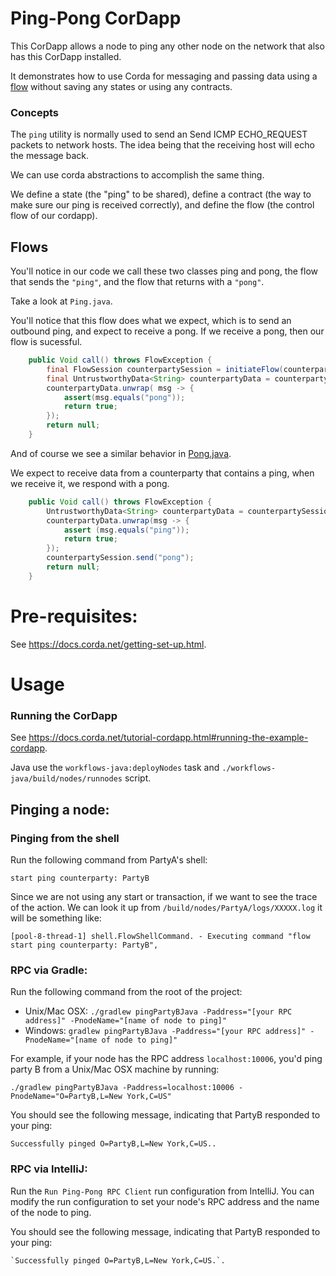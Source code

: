 # Ping-Pong CorDapp 
This CorDapp allows a node to ping any other node on the network that also has this CorDapp installed.

It demonstrates how to use Corda for messaging and passing data using a [flow](https://docs.corda.net/docs/corda-os/flow-state-machines.html#flow-sessions) without saving any states or using any contracts.


### Concepts


The `ping` utility is normally used to send an Send ICMP ECHO_REQUEST packets to network hosts. The idea being that the receiving host will echo the message back.

We can use corda abstractions to accomplish the same thing.

We define a state (the "ping" to be shared), define a contract (the way to make sure our ping is received correctly), and define the flow (the control flow of our cordapp).


## Flows

You'll notice in our code we call these two classes ping and pong, the flow that sends the `"ping"`, and the flow that returns with a `"pong"`.


Take a look at `Ping.java`.

You'll notice that this flow does what we expect, which is to send an outbound ping, and expect to receive a pong. If we receive a pong, then our flow is sucessful.

```java
    public Void call() throws FlowException {
        final FlowSession counterpartySession = initiateFlow(counterparty);
        final UntrustworthyData<String> counterpartyData = counterpartySession.sendAndReceive(String.class, "ping");
        counterpartyData.unwrap( msg -> {
            assert(msg.equals("pong"));
            return true;
        });
        return null;
    }
```


And of course we see a similar behavior in [Pong.java](./workflows-java/src/main/java/net/corda/examples/pingpong/flows/Pong.java#L22-L30).

We expect to receive data from a counterparty that contains a ping, when we receive it, we respond with a pong.

```java
    public Void call() throws FlowException {
        UntrustworthyData<String> counterpartyData = counterpartySession.receive(String.class);
        counterpartyData.unwrap(msg -> {
            assert (msg.equals("ping"));
            return true;
        });
        counterpartySession.send("pong");
        return null;
    }
```



# Pre-requisites:

See https://docs.corda.net/getting-set-up.html.

# Usage

### Running the CorDapp

See https://docs.corda.net/tutorial-cordapp.html#running-the-example-cordapp.

Java use the `workflows-java:deployNodes` task and `./workflows-java/build/nodes/runnodes` script.
## Pinging a node:


### Pinging from the shell
Run the following command from PartyA's shell:
```
start ping counterparty: PartyB
```
Since we are not using any start or transaction, if we want to see the trace of the action. We can look it up from `/build/nodes/PartyA/logs/XXXXX.log` it will be something like:
```
[pool-8-thread-1] shell.FlowShellCommand. - Executing command "flow start ping counterparty: PartyB",
```


### RPC via Gradle:

Run the following command from the root of the project:

* Unix/Mac OSX: `./gradlew pingPartyBJava -Paddress="[your RPC address]" -PnodeName="[name of node to ping]"`
* Windows: `gradlew pingPartyBJava -Paddress="[your RPC address]" -PnodeName="[name of node to ping]"`

For example, if your node has the RPC address `localhost:10006`, you'd ping party B from a
Unix/Mac OSX machine by running:

    ./gradlew pingPartyBJava -Paddress=localhost:10006 -PnodeName="O=PartyB,L=New York,C=US"

You should see the following message, indicating that PartyB responded to your ping:

    Successfully pinged O=PartyB,L=New York,C=US..

### RPC via IntelliJ:

Run the `Run Ping-Pong RPC Client` run configuration from IntelliJ. You can modify the run
configuration to set your node's RPC address and the name of the node to ping.

You should see the following message, indicating that PartyB responded to your ping:

    `Successfully pinged O=PartyB,L=New York,C=US.`.

